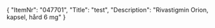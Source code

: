 {
  "ItemNr": "047701",
  "Title": "test",
  "Description": "Rivastigmin Orion, kapsel, hård 6 mg"
}